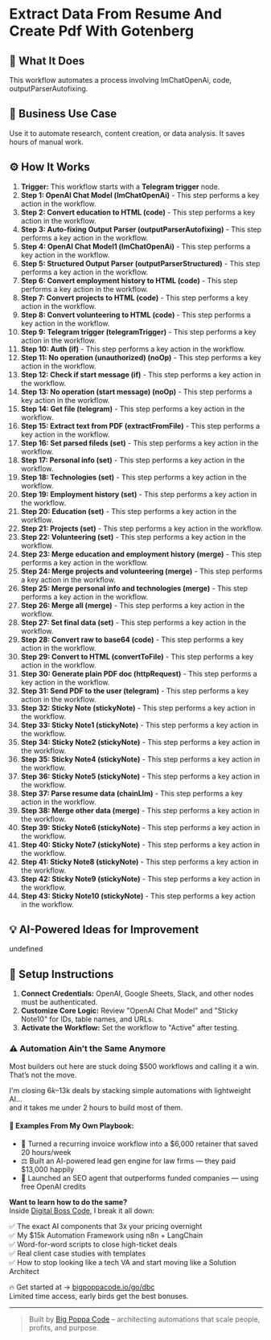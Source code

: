# Extract Data From Resume And Create Pdf With Gotenberg

## 🚀 What It Does
This workflow automates a process involving lmChatOpenAi, code, outputParserAutofixing.

## 💼 Business Use Case
Use it to automate research, content creation, or data analysis. It saves hours of manual work.

## ⚙️ How It Works
1.  **Trigger:** This workflow starts with a **Telegram trigger** node.
2. **Step 1: OpenAI Chat Model (lmChatOpenAi)** - This step performs a key action in the workflow.
3. **Step 2: Convert education to HTML (code)** - This step performs a key action in the workflow.
4. **Step 3: Auto-fixing Output Parser (outputParserAutofixing)** - This step performs a key action in the workflow.
5. **Step 4: OpenAI Chat Model1 (lmChatOpenAi)** - This step performs a key action in the workflow.
6. **Step 5: Structured Output Parser (outputParserStructured)** - This step performs a key action in the workflow.
7. **Step 6: Convert employment history to HTML (code)** - This step performs a key action in the workflow.
8. **Step 7: Convert projects to HTML (code)** - This step performs a key action in the workflow.
9. **Step 8: Convert volunteering to HTML (code)** - This step performs a key action in the workflow.
10. **Step 9: Telegram trigger (telegramTrigger)** - This step performs a key action in the workflow.
11. **Step 10: Auth (if)** - This step performs a key action in the workflow.
12. **Step 11: No operation (unauthorized) (noOp)** - This step performs a key action in the workflow.
13. **Step 12: Check if start message (if)** - This step performs a key action in the workflow.
14. **Step 13: No operation (start message) (noOp)** - This step performs a key action in the workflow.
15. **Step 14: Get file (telegram)** - This step performs a key action in the workflow.
16. **Step 15: Extract text from PDF (extractFromFile)** - This step performs a key action in the workflow.
17. **Step 16: Set parsed fileds (set)** - This step performs a key action in the workflow.
18. **Step 17: Personal info (set)** - This step performs a key action in the workflow.
19. **Step 18: Technologies (set)** - This step performs a key action in the workflow.
20. **Step 19: Employment history (set)** - This step performs a key action in the workflow.
21. **Step 20: Education (set)** - This step performs a key action in the workflow.
22. **Step 21: Projects (set)** - This step performs a key action in the workflow.
23. **Step 22: Volunteering (set)** - This step performs a key action in the workflow.
24. **Step 23: Merge education and employment history (merge)** - This step performs a key action in the workflow.
25. **Step 24: Merge projects and volunteering (merge)** - This step performs a key action in the workflow.
26. **Step 25: Merge personal info and technologies (merge)** - This step performs a key action in the workflow.
27. **Step 26: Merge all (merge)** - This step performs a key action in the workflow.
28. **Step 27: Set final data (set)** - This step performs a key action in the workflow.
29. **Step 28: Convert raw to base64 (code)** - This step performs a key action in the workflow.
30. **Step 29: Convert to HTML (convertToFile)** - This step performs a key action in the workflow.
31. **Step 30: Generate plain PDF doc (httpRequest)** - This step performs a key action in the workflow.
32. **Step 31: Send PDF to the user (telegram)** - This step performs a key action in the workflow.
33. **Step 32: Sticky Note (stickyNote)** - This step performs a key action in the workflow.
34. **Step 33: Sticky Note1 (stickyNote)** - This step performs a key action in the workflow.
35. **Step 34: Sticky Note2 (stickyNote)** - This step performs a key action in the workflow.
36. **Step 35: Sticky Note4 (stickyNote)** - This step performs a key action in the workflow.
37. **Step 36: Sticky Note5 (stickyNote)** - This step performs a key action in the workflow.
38. **Step 37: Parse resume data (chainLlm)** - This step performs a key action in the workflow.
39. **Step 38: Merge other data (merge)** - This step performs a key action in the workflow.
40. **Step 39: Sticky Note6 (stickyNote)** - This step performs a key action in the workflow.
41. **Step 40: Sticky Note7 (stickyNote)** - This step performs a key action in the workflow.
42. **Step 41: Sticky Note8 (stickyNote)** - This step performs a key action in the workflow.
43. **Step 42: Sticky Note9 (stickyNote)** - This step performs a key action in the workflow.
44. **Step 43: Sticky Note10 (stickyNote)** - This step performs a key action in the workflow.

## 💡 AI-Powered Ideas for Improvement
undefined

## 🔧 Setup Instructions
1. **Connect Credentials:** OpenAI, Google Sheets, Slack, and other nodes must be authenticated.
2. **Customize Core Logic:** Review "OpenAI Chat Model" and "Sticky Note10" for IDs, table names, and URLs.
3. **Activate the Workflow:** Set the workflow to "Active" after testing.

### ⚠️ Automation Ain’t the Same Anymore

Most builders out here are stuck doing $500 workflows and calling it a win.  
That’s not the move.  

I'm closing $6k–$13k deals by stacking simple automations with lightweight AI...  
and it takes me under 2 hours to build most of them.

#### 🧠 Examples From My Own Playbook:
- 🔁 Turned a recurring invoice workflow into a $6,000 retainer that saved 20 hours/week  
- ⚖️ Built an AI-powered lead gen engine for law firms — they paid $13,000 happily  
- 🚀 Launched an SEO agent that outperforms funded companies — using free OpenAI credits  

**Want to learn how to do the same?**  
Inside [Digital Boss Code](https://bigpoppacode.io/go/dbc), I break it all down:

✅ The exact AI components that 3x your pricing overnight  
✅ My $15k Automation Framework using n8n + LangChain  
✅ Word-for-word scripts to close high-ticket deals  
✅ Real client case studies with templates  
✅ How to stop looking like a tech VA and start moving like a Solution Architect  

🔥 Get started at → [bigpoppacode.io/go/dbc](https://bigpoppacode.io/go/dbc)  
Limited time access, early birds get the best bonuses.

---
> Built by [Big Poppa Code](https://bigpoppacode.io) – architecting automations that scale people, profits, and purpose.
